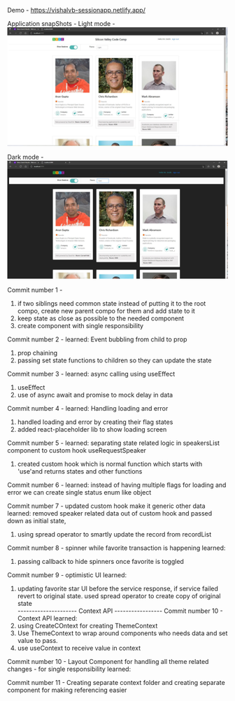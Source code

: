 Demo - https://vishalvb-sessionapp.netlify.app/

Application snapShots -
Light mode -
![Alt text](screenshots/lightmode.JPG?raw=true "Title")

Dark mode -
![Alt text](screenshots/darkmode.JPG?raw=true "Title")


Commit number 1 -
1. if two siblings need common state instead of putting it to the root compo, create new parent compo for them and add state to it
2. keep state as close as possible to the needed component
3. create component with single responsibility

Commit number 2 -
learned: Event bubbling from child to prop
1. prop chaining
2. passing set state functions to children so they can update the state

Commit number 3 -
learned: async calling using useEffect
1. useEffect
2. use of async await and promise to mock delay in data

Commit number 4 -
learned: Handling loading and error
1. handled loading and error by creating their flag states
2. added react-placeholder lib to show loading screen

Commit number 5 -
learned: separating state related logic in speakersList component to custom hook useRequestSpeaker
1. created custom hook which is normal function which starts with 'use'and returns states and other functions

Commit number 6 -
learned: instead of having multiple flags for loading and error we can create single status enum like object 


Commit number 7 - updated custom hook make it generic other data
learned: removed speaker related data out of custom hook and passed down as initial state, 
1. using spread operator to smartly update the record from recordList  

Commit number 8 - spinner while favorite transaction is happening
learned:  
1. passing callback to hide spinners once favorite is toggled  

Commit number 9 - optimistic UI
learned:  
1. updating favorite star UI before the service response, if service failed revert to original state.
used spread operator to create copy of original state  
--------------------- Context API -----------------
Commit number 10 - Context API
learned:  
1. using CreateCOntext for creating ThemeContext
2. Use ThemeContext to wrap around components who needs data and set value to pass.
3. use useContext to receive value in context

Commit number 10 - Layout Component for handling all theme related changes -  for single responsibility
learned:  

Commit number 11 - Creating separate context folder and creating separate component for making referencing easier





